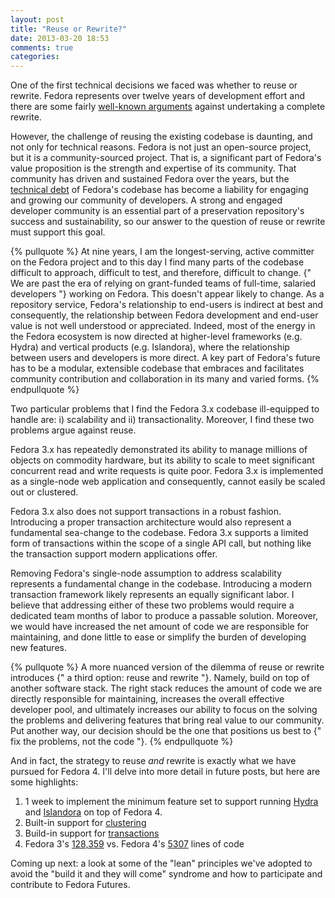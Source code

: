 ```yaml
---
layout: post
title: "Reuse or Rewrite?"
date: 2013-03-20 18:53
comments: true
categories: 
---
```


One of the first technical decisions we faced was whether to reuse or rewrite. Fedora represents over twelve years of development effort and there are some fairly [well-known arguments](http://www.joelonsoftware.com/articles/fog0000000069.html) against undertaking a complete rewrite.

However, the challenge of reusing the existing codebase is daunting, and not only for technical reasons. Fedora is not just an open-source project, but it is a community-sourced project. That is, a significant part of Fedora's value proposition is the strength and expertise of its community. That community has driven and sustained Fedora over the years, but the [technical debt](http://martinfowler.com/bliki/TechnicalDebt.html) of Fedora's codebase has become a liability for engaging and growing our community of developers. A strong and engaged developer community is an essential part of a preservation repository's success and sustainability, so our answer to the question of reuse or rewrite must support this goal.

{% pullquote %}
At nine years, I am the longest-serving, active committer on the Fedora project and to this day I find many parts of the codebase difficult to approach, difficult to test, and therefore, difficult to change. {" We are past the era of relying on grant-funded teams of full-time, salaried developers "} working on Fedora. This doesn't appear likely to change. As a repository service, Fedora's relationship to end-users is indirect at best and consequently, the relationship between Fedora development and end-user value is not well understood or appreciated. Indeed, most of the energy in the Fedora ecosystem is now directed at higher-level frameworks (e.g. Hydra) and vertical products (e.g. Islandora), where the relationship between users and developers is more direct. A key part of Fedora's future has to be a modular, extensible codebase that embraces and facilitates community contribution and collaboration in its many and varied forms.
{% endpullquote %}

Two particular problems that I find the Fedora 3.x codebase ill-equipped to handle are: i) scalability and ii) transactionality. Moreover, I find these two problems argue against reuse.

<!-- more -->

Fedora 3.x has repeatedly demonstrated its ability to manage millions of objects on commodity hardware, but its ability to scale to meet significant concurrent read and write requests is quite poor. Fedora 3.x is implemented as a single-node web application and consequently, cannot easily be scaled out or clustered.

Fedora 3.x also does not support transactions in a robust fashion. Introducing a proper transaction architecture would also represent a fundamental sea-change to the codebase. Fedora 3.x supports a limited form of transactions within the scope of a single API call, but nothing like the transaction support modern applications offer.

Removing Fedora's single-node assumption to address scalability represents a fundamental change in the codebase. Introducing a modern transaction framework likely represents an equally significant labor. I believe that addressing either of these two problems would require a dedicated team months of labor to produce a passable solution. Moreover, we would have increased the net amount of code we are responsible for maintaining, and done little to ease or simplify the burden of developing new features.

{% pullquote %}
A more nuanced version of the dilemma of reuse or rewrite introduces {" a third option: reuse and rewrite "}. Namely, build on top of another software stack. The right stack reduces the amount of code we are directly responsible for maintaining, increases the overall effective developer pool, and ultimately increases our ability to focus on the solving the problems and delivering features that bring real value to our community. Put another way, our decision should be the one that positions us best to {" fix the problems, not the code "}.
{% endpullquote %}

And in fact, the strategy to reuse *and* rewrite is exactly what we have pursued for Fedora 4. I'll delve into more detail in future posts, but here are some highlights:

  1. 1 week to implement the minimum feature set to support running [Hydra](http://hydra.fcrepo.org/) and [Islandora](http://islandora.fcrepo.org/) on top of Fedora 4.
  2. Built-in support for [clustering](https://docs.jboss.org/author/display/MODE/Clustering)
  3. Build-in support for [transactions](https://docs.jboss.org/author/display/MODE/Using+JTA+Transactions)
  4. Fedora 3's [128,359](http://sonar.fcrepo.org/dashboard/index/463) vs. Fedora 4's [5307](http://sonar.fcrepo.org/dashboard/index/1) lines of code
  
Coming up next: a look at some of the "lean" principles we've adopted to avoid the "build it and they will come" syndrome and how to participate and contribute to Fedora Futures.